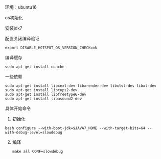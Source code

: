 环境：ubuntu16

os初始化

安装jdk7


配置关闭编译验证
```
export DISABLE_HOTSPOT_OS_VERSION_CHECK=ok
```

编译缓存
```
sudo apt-get install ccache
```
一些依赖

```
sudo apt-get install libxext-dev libxrender-dev libxtst-dev libxt-dev
sudo apt-get install libcups2-dev
sudo apt-get install libfreetype6-dev
sudo apt-get install libasound2-dev
```

具体开始命令
1. 初始化
  ```shell
  bash configure --with-boot-jdk=$JAVA7_HOME --with-target-bits=64 --with-debug-level=slowdebug
  ```
2. 编译
   ```shell
   make all CONF=slowdebug
   ```
